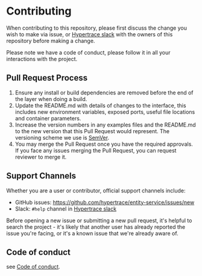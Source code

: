 # Contributing

When contributing to this repository, please first discuss the change you wish to make via issue,
or [Hypertrace slack](https://bit.ly/hypertrace-slack) with the owners of this repository before making a change. 

Please note we have a code of conduct, please follow it in all your interactions with the project.

## Pull Request Process

1. Ensure any install or build dependencies are removed before the end of the layer when doing a 
   build.
2. Update the README.md with details of changes to the interface, this includes new environment 
   variables, exposed ports, useful file locations and container parameters.
3. Increase the version numbers in any examples files and the README.md to the new version that this
   Pull Request would represent. The versioning scheme we use is [SemVer](http://semver.org/).
4. You may merge the Pull Request once you have the required approvals. If you face any issues merging the Pull Request, you can request reviewer to merge it. 

## Support Channels

Whether you are a user or contributor, official support channels include:
- GitHub issues: https://github.com/hypertrace/entity-service/issues/new
- Slack: `#help` channel in [Hypertrace slack](https://bit.ly/hypertrace-slack)

Before opening a new issue or submitting a new pull request, it's helpful to search the project - it's likely that another user has already reported the issue you're facing, or it's a known issue that we're already aware of.

## Code of conduct
see [Code of conduct](https://github.com/hypertrace/hypertrace/blob/hypertrace/code_of_conduct.md).